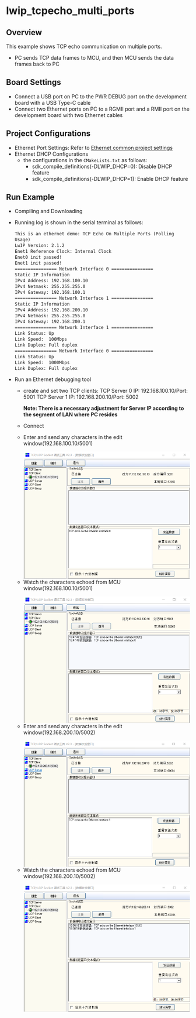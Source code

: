 # lwip_tcpecho_multi_ports

## Overview

This example shows TCP echo communication on multiple ports.

- PC sends TCP data frames to MCU,  and then MCU sends the data frames back to PC

## Board Settings

- Connect a USB port on PC to the PWR DEBUG port on the development board with a USB Type-C cable
- Connect two Ethernet ports on PC to a RGMII port and a RMII port on the development board with two Ethernet cables

## Project Configurations

- Ethernet Port Settings: Refer to [Ethernet common project settings](../doc/Ethernet_Common_Project_Settings_en.md)
- Ethernet DHCP Configurations
    - the configurations in the `CMakeLists.txt` as follows:
      - sdk_compile_definitions(-DLWIP_DHCP=0): Disable DHCP feature
      - sdk_compile_definitions(-DLWIP_DHCP=1): Enable DHCP feature


## Run Example

- Compiling and Downloading

- Running log is shown in the serial terminal as follows:

  ```console
  This is an ethernet demo: TCP Echo On Multiple Ports (Polling Usage)
  LwIP Version: 2.1.2
  Enet1 Reference Clock: Internal Clock
  Enet0 init passed!
  Enet1 init passed!
  ================ Network Interface 0 ================
  Static IP Information
  IPv4 Address: 192.168.100.10
  IPv4 Netmask: 255.255.255.0
  IPv4 Gateway: 192.168.100.1
  ================ Network Interface 1 ================
  Static IP Information
  IPv4 Address: 192.168.200.10
  IPv4 Netmask: 255.255.255.0
  IPv4 Gateway: 192.168.200.1
  ================ Network Interface 1 ================
  Link Status: Up
  Link Speed:  100Mbps
  Link Duplex: Full duplex
  ================ Network Interface 0 ================
  Link Status: Up
  Link Speed:  1000Mbps
  Link Duplex: Full duplex
  ```

- Run an Ethernet debugging tool

  - create and set two TCP clients:
    TCP Server 0 IP: 192.168.100.10/Port: 5001
    TCP Server 1 IP: 192.168.200.10/Port: 5002

    **Note: There is a necessary adjustment for Server IP according to the segment of  LAN where PC resides**

  - Connect

  - Enter and send any characters in the edit window(192.168.100.10/5001)

    <img src=../doc/lwip_tcpecho_multi_ports_0_1.png align=left>

  - Watch the characters echoed from MCU window(192.168.100.10/5001)

    <img src=../doc/lwip_tcpecho_multi_ports_0_2.png align=left>

  - Enter and send any characters in the edit window(192.168.200.10/5002)

    <img src=../doc/lwip_tcpecho_multi_ports_1_1.png align=left>

  - Watch the characters echoed from MCU window(192.168.200.10/5002)

    <img src=../doc/lwip_tcpecho_multi_ports_1_2.png align=left>

